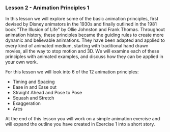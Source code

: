### Lesson 2 - Animation Principles 1

In this lesson we will explore some of the basic animation principles, first devised by Disney animators in the 1930s and finally outlined in the 1981 book "The Illusion of Life" by Ollie Johnston and Frank Thomas. Throughout animation history, these principles became the guiding rules to create more dynamic and believable animations. They have been adapted and applied to every kind of animated medium, starting with traditional hand drawn movies, all the way to stop motion and 3D. We will examine each of these principles with animated examples, and discuss how they can be applied in your own work. 
 
For this lesson we will look into 6 of the 12 animation principles:
 
- Timing and Spacing
- Ease in and Ease out
- Straight Ahead and Pose to Pose
- Squash and Stretch
- Exaggeration
- Arcs
 
At the end of this lesson you will work on a simple animation exercise and will expand the outline you have created in Exercise 1 into a short story.
